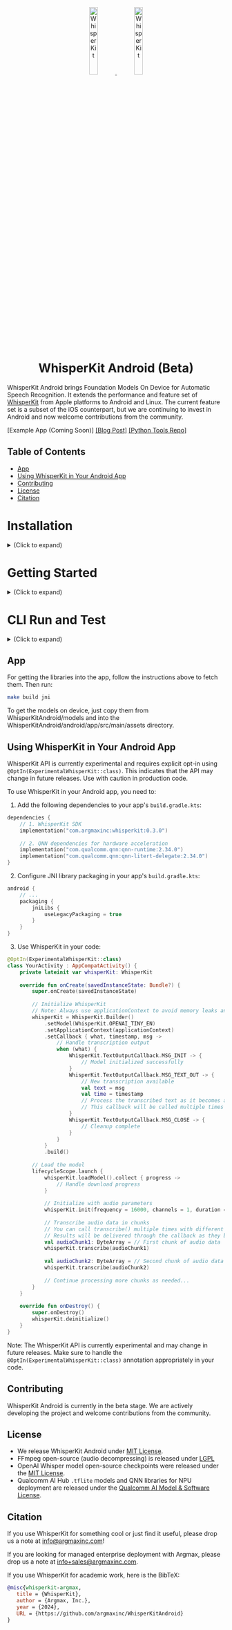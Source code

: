 <div align="center">

<a href="https://github.com/argmaxinc/WhisperKit#gh-light-mode-only">
  <img src="https://github.com/user-attachments/assets/f0699c07-c29f-45b6-a9c6-f6d491b8f791" alt="WhisperKit" width="20%" />
</a>

<a href="https://github.com/argmaxinc/WhisperKit#gh-dark-mode-only">
  <img src="https://github.com/user-attachments/assets/1be5e31c-de42-40ab-9b85-790cb911ed47" alt="WhisperKit" width="20%" />
</a>

# WhisperKit Android (Beta)

</div>

WhisperKit Android brings Foundation Models On Device for Automatic Speech Recognition. It extends the performance and feature set of [WhisperKit](https://github.com/argmaxinc/WhisperKit) from Apple platforms to Android and Linux.  The current feature set is a subset of the iOS counterpart, 
but we are continuing to invest in Android and now welcome contributions from the community.

[Example App (Coming Soon)] [[Blog Post]](https://takeargmax.com/blog/android) [[Python Tools Repo]](https://github.com/argmaxinc/whisperkittools)

## Table of Contents

- [App](#app)
- [Using WhisperKit in Your Android App](#using-whisperkit-in-your-android-app)
- [Contributing](#contributing)
- [License](#license)
- [Citation](#citation)

# Installation

<details>
  <summary> (Click to expand) </summary>

The following setup was tested on macOS 15.1.

1. Ensure you have the required build tools using:

```bash
make setup
```

2. Download Whisper models (<1.5GB) and auxiliary files

```bash
make download-models
```

3. Build development environment in Docker with all development tools (~12GB):

```bash
make env
```

The first time running `make env` command will take several minutes.

After the Docker image builds, the next time running `make env` will execute inside the Docker container right away.

You can use the following to rebuild the Docker image, if needed:

```bash
make rebuild-env
```

</details>

# Getting Started

<details>
  <summary> (Click to expand) </summary>

WhisperKit Android is a Whisper pipeline built on top of Tensorflow Lite (LiteRT) with a provided 
CLI interface via `whisperkit-cli`.  The library is built with a C API for Android and Linux.  Please 
note that as the library is currently in Beta, the C API is not yet stable.

1. Execute into the Docker build environment:

```bash
make env
```

2. Inside the Docker environment, build the `whisperkit-cli` CLI using (for Android and Linux):

```bash
make build [linux | qnn | gpu]
```

The QNN option builds WhisperKit with Qualcomm AI NPU support and the QNN TFLite delegate.
The 'gpu' option is the generic GPU backend for all Android devices from TFLite GPU delegate.
Linux builds are currently CPU-only.

3. Back on the host machine (outside Docker shell), push dependencies to the Android device:

```bash
make adb-push
```

You can reuse this target to push the `whisperkit-cli` if you rebuild it. Note that this is not necessary for Linux build.

4. Clean:

```bash
make clean [all]
```

With `all` option, it will conduct deep clean including open source components.

</details>

# CLI Run and Test

<details>
  <summary> (Click to expand) </summary>

1. Run test on with a sample audio. For Android:

```bash
make build
```

For Linux:

```bash
make build linux
```

2. Manually run `whisperkit-cli`:

Usage:

```bash
whisperkit-cli transcribe --model-path /path/to/my/whisper_model --audio-path /path/to/my/audio_file.m4a --report --report-path /path/to/dump/report.json
```

For all options, run `whisperkit-cli --help`

For Android, log in via adb shell:

```bash
adb shell
cd /sdcard/argmax/tflite
export PATH=/data/local/tmp/bin:$PATH
export LD_LIBRARY_PATH=/data/local/tmp/lib
whisperkit-cli transcribe --model-path  /path/to/openai_whisper-base --audio-path /path/to/inputs/jfk_441khz.m4a
```

3. Sample execution output:

```bash
root@cf40510e9b93:/src/AXIE# ./build/linux/whisperkit-cli transcribe --model-path /src/AXIE/models/openai_whisper-small --audio-path /src/AXIE/test/jfk_441khz.m4a 
SoC: 	generic CPU (x86, arm64, etc) 
INFO: Created TensorFlow Lite XNNPACK delegate for CPU.
postproc vocab size: 51864
Input #0, mov,mp4,m4a,3gp,3g2,mj2, from '(null)':
  Metadata:
    major_brand     : M4A 
    minor_version   : 0
    compatible_brands: M4A mp42isom
    creation_time   : 2024-08-07T16:38:45.000000Z
    iTunSMPB        :  00000000 00000840 000000D4 00000000000766EC 00000000 00000000 00000000 00000000 00000000 00000000 00000000 00000000
  Duration: 00:00:11.05, start: 0.047891, bitrate: 73 kb/s
  Stream #0:0[0x1](eng): Audio: aac (mp4a / 0x6134706D), 44100 Hz, mono, fltp, 31 kb/s (default)
      Metadata:
        creation_time   : 2024-08-07T16:38:45.000000Z
        vendor_id       : [0][0][0][0]
Stream: freq - 44100, channels - 1, format - 32784, target_buf size - 1440000
[aac @ 0x55555a5b8c00] Could not update timestamps for skipped samples.
Transcription:   And so, my fellow Americans, ask not what your country can do for you.   Ask what you can do for your country.
```

</details>

## App

For getting the libraries into the app, follow the instructions above to fetch them.
Then run:

```bash
make build jni
```

To get the models on device, just copy them from WhisperKitAndroid/models and into the WhisperKitAndroid/android/app/src/main/assets directory.

## Using WhisperKit in Your Android App

WhisperKit API is currently experimental and requires explicit opt-in using `@OptIn(ExperimentalWhisperKit::class)`. This indicates that the API may change in future releases. Use with caution in production code.

To use WhisperKit in your Android app, you need to:

1. Add the following dependencies to your app's `build.gradle.kts`:

```kotlin
dependencies {
    // 1. WhisperKit SDK
    implementation("com.argmaxinc:whisperkit:0.3.0")
    
    // 2. QNN dependencies for hardware acceleration
    implementation("com.qualcomm.qnn:qnn-runtime:2.34.0")
    implementation("com.qualcomm.qnn:qnn-litert-delegate:2.34.0")
}
```

2. Configure JNI library packaging in your app's `build.gradle.kts`:

```kotlin
android {
    // ...
    packaging {
        jniLibs {
            useLegacyPackaging = true
        }
    }
}
```

3. Use WhisperKit in your code:

```kotlin
@OptIn(ExperimentalWhisperKit::class)
class YourActivity : AppCompatActivity() {
    private lateinit var whisperKit: WhisperKit
    
    override fun onCreate(savedInstanceState: Bundle?) {
        super.onCreate(savedInstanceState)
        
        // Initialize WhisperKit
        // Note: Always use applicationContext to avoid memory leaks and ensure proper lifecycle management
        whisperKit = WhisperKit.Builder()
            .setModel(WhisperKit.OPENAI_TINY_EN)
            .setApplicationContext(applicationContext)
            .setCallback { what, timestamp, msg ->
                // Handle transcription output
                when (what) {
                    WhisperKit.TextOutputCallback.MSG_INIT -> {
                        // Model initialized successfully
                    }
                    WhisperKit.TextOutputCallback.MSG_TEXT_OUT -> {
                        // New transcription available
                        val text = msg
                        val time = timestamp
                        // Process the transcribed text as it becomes available
                        // This callback will be called multiple times as more audio is processed
                    }
                    WhisperKit.TextOutputCallback.MSG_CLOSE -> {
                        // Cleanup complete
                    }
                }
            }
            .build()
            
        // Load the model
        lifecycleScope.launch {
            whisperKit.loadModel().collect { progress ->
                // Handle download progress
            }
            
            // Initialize with audio parameters
            whisperKit.init(frequency = 16000, channels = 1, duration = 0)
            
            // Transcribe audio data in chunks
            // You can call transcribe() multiple times with different chunks of audio data
            // Results will be delivered through the callback as they become available
            val audioChunk1: ByteArray = // First chunk of audio data
            whisperKit.transcribe(audioChunk1)
            
            val audioChunk2: ByteArray = // Second chunk of audio data
            whisperKit.transcribe(audioChunk2)
            
            // Continue processing more chunks as needed...
        }
    }
    
    override fun onDestroy() {
        super.onDestroy()
        whisperKit.deinitialize()
    }
}
```

Note: The WhisperKit API is currently experimental and may change in future releases. Make sure to handle the `@OptIn(ExperimentalWhisperKit::class)` annotation appropriately in your code.

## Contributing

WhisperKit Android is currently in the beta stage. We are actively developing the project and welcome contributions from the community.

## License

- We release WhisperKit Android under [MIT License](LICENSE).
- FFmpeg open-source (audio decompressing) is released under [LGPL](https://github.com/FFmpeg/FFmpeg/blob/master/LICENSE.md)
- OpenAI Whisper model open-source checkpoints were released under the [MIT License](https://github.com/openai/whisper/blob/main/LICENSE).
- Qualcomm AI Hub `.tflite` models and QNN libraries for NPU deployment are released under the [Qualcomm AI Model & Software License](https://qaihub-public-assets.s3.us-west-2.amazonaws.com/qai-hub-models/Qualcomm+AI+Hub+Proprietary+License.pdf).

## Citation
If you use WhisperKit for something cool or just find it useful, please drop us a note at [info@argmaxinc.com](mailto:info@argmaxinc.com)!

If you are looking for managed enterprise deployment with Argmax, please drop us a note at [info+sales@argmaxinc.com](mailto:info+sales@argmaxinc.com).

If you use WhisperKit for academic work, here is the BibTeX:

```bibtex
@misc{whisperkit-argmax,
   title = {WhisperKit},
   author = {Argmax, Inc.},
   year = {2024},
   URL = {https://github.com/argmaxinc/WhisperKitAndroid}
}
```
